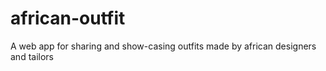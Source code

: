 # african-outfit
A web app for sharing and show-casing outfits made by african designers and tailors
